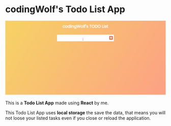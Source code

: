 # codingWolf's Todo List App

![GIF](public/todo.gif)

This is a __Todo List App__ made using __React__ by me. 

This Todo List App uses __local storage__ the save the data, that means you will not loose your listed tasks even if you close or reload the application.